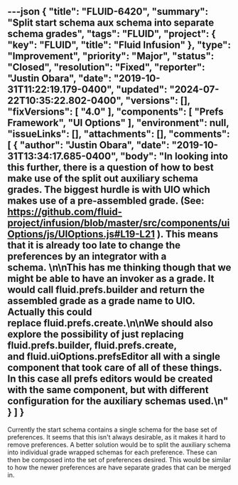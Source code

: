 ---json
{
  "title": "FLUID-6420",
  "summary": "Split start schema aux schema into separate schema grades",
  "tags": "FLUID",
  "project": {
    "key": "FLUID",
    "title": "Fluid Infusion"
  },
  "type": "Improvement",
  "priority": "Major",
  "status": "Closed",
  "resolution": "Fixed",
  "reporter": "Justin Obara",
  "date": "2019-10-31T11:22:19.179-0400",
  "updated": "2024-07-22T10:35:22.802-0400",
  "versions": [],
  "fixVersions": [
    "4.0"
  ],
  "components": [
    "Prefs Framework",
    "UI Options"
  ],
  "environment": null,
  "issueLinks": [],
  "attachments": [],
  "comments": [
    {
      "author": "Justin Obara",
      "date": "2019-10-31T13:34:17.685-0400",
      "body": "In looking into this further, there is a question of how to best make use of the split out auxiliary schema grades. The biggest hurdle is with UIO which makes use of a pre-assembled grade. (See: <https://github.com/fluid-project/infusion/blob/master/src/components/uiOptions/js/UIOptions.js#L19-L21> ). This means that it is already too late to change the preferences by an integrator with a schema. \n\nThis has me thinking though that we might be able to have an invoker as a grade. It would call fluid.prefs.builder and return the assembled grade as a grade name to UIO. Actually this could replace fluid.prefs.create.\n\nWe should also explore the possibility of just replacing fluid.prefs.builder, fluid.prefs.create, and fluid.uiOptions.prefsEditor all with a single component that took care of all of these things. In this case all prefs editors would be created with the same component, but with different configuration for the auxiliary schemas used.\n"
    }
  ]
}
---
Currently the start schema contains a single schema for the base set of preferences. It seems that this isn't always desirable, as it makes it hard to remove preferences. A better solution would be to split the auxiliary schema into individual grade wrapped schemas for each preference. These can then be composed into the set of preferences desired. This would be similar to how the newer preferences are have separate grades that can be merged in.

        
